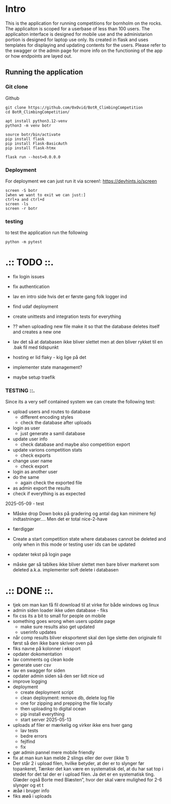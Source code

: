 # Intro
This is the application for running competitions for bornholm on the rocks.
The applicaiton is scoped for a userbase of less than 100 users.
The applicaiton interface is designed for mobile use and the administarion portion is designed for laptop use only.
Its created in flask and uses templates for displaying and updating contents for the users.
Please refer to the swagger or the admin page for more info on the functioning of the app or how endpoints are layed out.
## Running the application

### Git clone
Github
```
git clone https://github.com/0xOvid/BotR_ClimbingCompetition
cd BotR_ClimbingCompetition/

apt install python3.12-venv
python3 -m venv botr

source botr/bin/activate
pip install flask
pip install Flask-BasicAuth
pip install flask-htmx

flask run --host=0.0.0.0
```
### Deployment
For deployment we can just run it via screen!: 
https://devhints.io/screen


```
screen -S botr
[when we want to exit we can just:]
ctrl+a and ctrl+d
screen -ls
screen -r botr
```

### testing
to test the application run the following
```
python -m pytest
```



# .:: TODO ::.
- fix login issues 
- fix authentication
- lav en intro side hvis det er første gang folk logger ind

- find udaf deployment
- create unittests and integration tests for everything
- ?? when uploading new file make it so that the database deletes itself and creates a new one
- lav det så at databasen ikke bliver slettet men at den bliver rykket til en .bak fil med tidspunkt
- hosting er lid flaky - kig lige på det
- implementer state management?
- maybe setup traefik

### TESTING ::.
Since its a very self contained system we can create the following test:
- upload users and routes to database
    * different encoding styles
    * check the database after uploads
- login as user
    * just generate a samll database
- update user info
    * check database and maybe also competition export
- update varions competition stats
    * check exports
- change user name
    * check export
- login as another user
- do the same
    * again check the exported file
- as admin export the results
- check if everything is as expected



2025-05-09 - test
- Måske drop Down boks på gradering og antal dag kan minimere fejl indtastninger…. Men det er total nice-2-have



- færdiggør

- Create a start competition state where databases cannot be deleted and only when in this mode or testing user ids can be updated
- opdater tekst på login page 
- måske gør så tablkes ikke bliver slettet men bare bliver markeret som deleted a.k.a. implementer soft delete i databasen


# .:: DONE ::.
- tjek om man kan få fil download til at virke for både windows og linux
- admin siden loader ikke uden database - fiks
- fix css its a bit to small for people on mobile
- something goes wrong when users update page
    * make sure results also get updated
    * userinfo updates
- når comp results bliver eksporteret skal den lige slette den originale fil først så den ikke bare skriver oven på 
- fiks navne på kolonner i eksport
- opdater dokomentation
- lav comments og clean kode
- generate user csv
- lav en swagger for siden 
- opdater admin siden så den ser lidt nice ud
- improve logging
- deployment
    * create deployment script
    * clean deployment: remove db, delete log file
    * one for zipping and prepping the file locally
    * then uploading to digital ocean
    * pip install everything
    * start server
2025-05-13
- uploads af filer er mærkelig og virker ikke ens hver gang
    * lav tests
    * bedre errors
    * fejlfind
    * fix
- gør admin pannel mere mobile friendly
- fix at man kun kan melde 2 slings eller der over (ikke 1)
- Der står 2 i upload filen, hvilke betyder, at der er to slynger før topankeret, Tænker det kan være en systematisk del, at du har sat top i stedet for det tal der er i upload filen. Ja det er en systematisk ting. Glæder også Borte med Blæsten”, hvor der skal være mulighed for 2-6 slynger og et t
- æåø i bruger info
- fiks æøå i uploads
